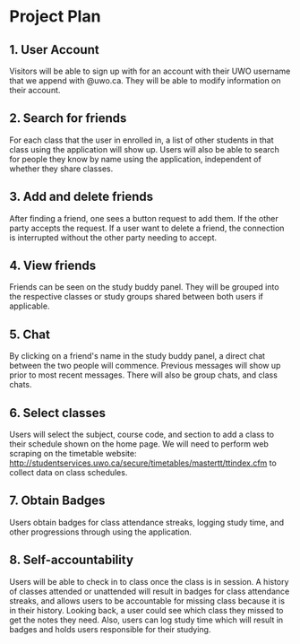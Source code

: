 # Project Plan


## 1. User Account 
Visitors will be able to sign up with for an account with their UWO username that we append with @uwo.ca.  They will be able to modify information on their account.


## 2. Search for friends
For each class that the user in enrolled in, a list of other students in that class using the application will show up.  Users will also be able to search for people they know by name using the application, independent of whether they share classes.


## 3. Add and delete friends
After finding a friend, one sees a button request to add them.  If the other party accepts the request.  If a user want to delete a friend, the connection is interrupted without the other party needing to accept.


## 4. View friends
Friends can be seen on the study buddy panel.  They will be grouped into the respective classes or study groups shared between both users if applicable.  


## 5. Chat
By clicking on a friend's name in the study buddy panel, a direct chat between the two people will commence.  Previous messages will show up prior to most recent messages.  There will also be group chats, and class chats.


## 6. Select classes
Users will select the subject, course code, and section to add a class to their schedule shown on the home page.  We will need to perform web scraping on the timetable website: http://studentservices.uwo.ca/secure/timetables/mastertt/ttindex.cfm to collect data on class schedules.


## 7. Obtain Badges
Users obtain badges for class attendance streaks, logging study time, and other progressions through using the application.
 

## 8. Self-accountability
Users will be able to check in to class once the class is in session.  A history of classes attended or unattended will result in badges for class attendance streaks, and allows users to be accountable for missing class because it is in their history.  Looking back, a user could see which class they missed to get the notes they need.  Also, users can log study time which will result in badges and holds users responsible for their studying.

